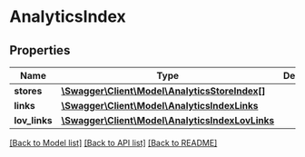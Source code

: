 # AnalyticsIndex

## Properties
Name | Type | Description | Notes
------------ | ------------- | ------------- | -------------
**stores** | [**\Swagger\Client\Model\AnalyticsStoreIndex[]**](AnalyticsStoreIndex.md) |  | 
**links** | [**\Swagger\Client\Model\AnalyticsIndexLinks**](AnalyticsIndexLinks.md) |  | 
**lov_links** | [**\Swagger\Client\Model\AnalyticsIndexLovLinks**](AnalyticsIndexLovLinks.md) |  | [optional] 

[[Back to Model list]](../README.md#documentation-for-models) [[Back to API list]](../README.md#documentation-for-api-endpoints) [[Back to README]](../README.md)


